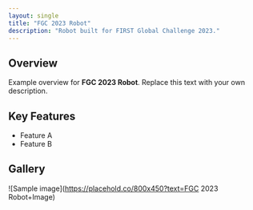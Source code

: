 ```yaml
---
layout: single
title: "FGC 2023 Robot"
description: "Robot built for FIRST Global Challenge 2023."
---
```


## Overview
Example overview for **FGC 2023 Robot**. Replace this text with your own description.

## Key Features
- Feature A
- Feature B

## Gallery
![Sample image](https://placehold.co/800x450?text=FGC 2023 Robot+Image)
